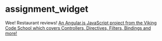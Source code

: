 # assignment_widget
Wee! Restaurant reviews!
[An Angular.js JavaScript project from the Viking Code School which covers Controllers, Directives, Filters, Bindings and more!](http://www.vikingcodeschool.com)
